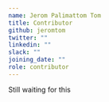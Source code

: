 ```yaml
---
name: Jerom Palimattom Tom
title: Contributor
github: jeromtom
twitter: ""
linkedin: ""
slack: ""
joining_date: ""
role: contributor
---
```


Still waiting for this
